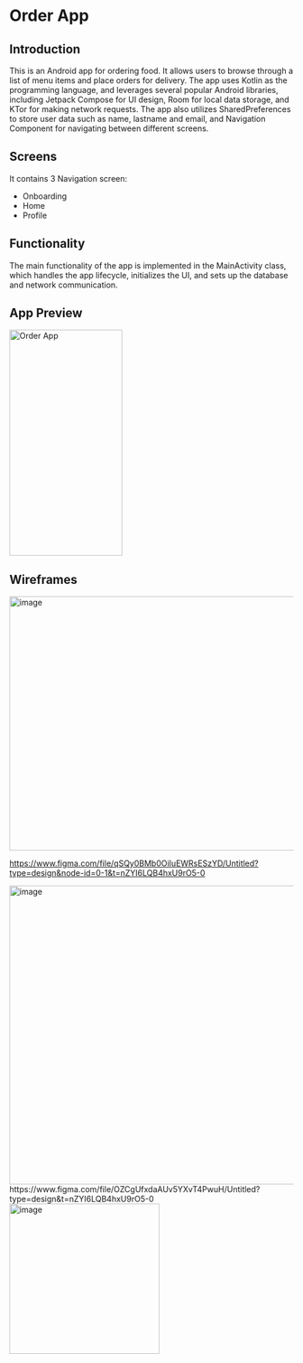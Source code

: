 # Order App

## Introduction

This is an Android app for ordering food. It allows users to browse through a list of menu items and place orders for delivery. The app uses Kotlin as the programming language, and leverages several popular Android libraries, including Jetpack Compose for UI design, Room for local data storage, and KTor for making network requests. The app also utilizes SharedPreferences to store user data such as name, lastname and email, and Navigation Component for navigating between different screens. 

## Screens

It contains 3 Navigation screen:
- Onboarding
- Home 
- Profile

## Functionality

The main functionality of the app is implemented in the MainActivity class, which handles the app lifecycle, initializes the UI, and sets up the database and network communication.

## App Preview

<img src="https://user-images.githubusercontent.com/4443916/237006542-7fe38593-97d9-4369-a2d8-3ae5df8a3960.png" width="200" height="400" alt="Order App">

## Wireframes
<img width="550" height="450" alt="image" src="https://github.com/ivydag/orderApp/assets/4443916/7bfb929b-da30-42b8-8156-59379daf9261">

https://www.figma.com/file/qSQy0BMb0OiIuEWRsESzYD/Untitled?type=design&node-id=0-1&t=nZYI6LQB4hxU9rO5-0



<img width="529" alt="image" src="https://github.com/ivydag/orderApp/assets/4443916/f4176e5f-28da-402b-aded-808064399283">
https://www.figma.com/file/OZCgUfxdaAUv5YXvT4PwuH/Untitled?type=design&t=nZYI6LQB4hxU9rO5-0


<img width="266" alt="image" src="https://github.com/ivydag/orderApp/assets/4443916/b2aced7a-1f5b-4b02-ac98-0d92c18fbbf9">
